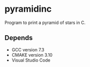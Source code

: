 # pyramidinc 
Program to print a pyramid of stars in C.
## Depends
- GCC version 7.3
- CMAKE version 3.10
- Visual Studio Code
